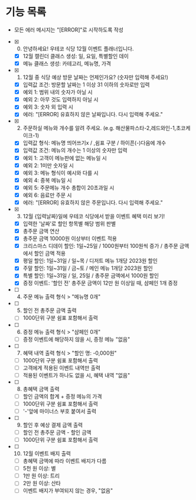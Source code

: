 # 기능 목록

- 모든 에러 메시지는 "[ERROR]"로 시작하도록 작성

- [x] 0. 안녕하세요! 우테코 식당 12월 이벤트 플래너입니다.
  - [x] 12월 캘린더 클래스 생성: 일, 요일, 특별할인 데이
  - [x] 메뉴 클래스 생성: 카테고리, 메뉴명, 가격
- [x] 1. 12월 중 식당 예상 방문 날짜는 언제인가요? (숫자만 입력해 주세요!)
  - [x] 입력값 조건: 방문할 날짜는 1 이상 31 이하의 숫자로만 입력
  - [x] 예외 1: 범위 내의 숫자가 아닐 시
  - [x] 예외 2: 아무 것도 입력하지 아닐 시
  - [x] 예외 3: 숫자 외 입력 시
  - [x] 에러: "[ERROR] 유효하지 않은 날짜입니다. 다시 입력해 주세요."
- [x] 2. 주문하실 메뉴와 개수를 알려 주세요. (e.g. 해산물파스타-2,레드와인-1,초코케이크-1)
  - [x] 입력값 형식: 메뉴명 띄어쓰기x / ,쉼표 구분 / 하이픈(-)다음에 개수
  - [x] 입력값 조건: 메뉴의 개수는 1 이상의 숫자만 입력
  - [x] 예외 1: 고객이 메뉴판에 없는 메뉴일 시
  - [x] 예외 2: 1미만 숫자일 시
  - [x] 예외 3: 메뉴 형식이 예시와 다를 시
  - [x] 예외 4: 중복 메뉴일 시
  - [x] 예외 5: 주문메뉴 개수 총합이 20초과일 시
  - [x] 예외 6: 음료만 주문 시
  - [x] 에러: "[ERROR] 유효하지 않은 주문입니다. 다시 입력해 주세요."
- [x] 3. 12월 {입력날짜}일에 우테코 식당에서 받을 이벤트 혜택 미리 보기!
  - [x] 입력한 '날짜'로 할인 항목별 해당 범위 판별
  - [x] 총주문 금액 연산
  - [x] 총주문 금액 10000원 이상부터 이벤트 적용
  - [x] 크리스마스 디데이 할인: 1일~25일 / 1000원부터 100원씩 증가 / 총주문 금액에서 할인 금액 적용
  - [x] 평일 할인: 1일~31일 / 일~목 / 디저트 메뉴 1개당 2023원 할인
  - [x] 주말 할인: 1일~31일 / 금~토 / 메인 메뉴 1개당 2023원 할인
  - [x] 특별 할인: 1일~31일 / 일, 25일 / 총주문 금액에서 1000원 할인
  - [x] 증정 이벤트: '할인 전' 총주문 금액이 12만 원 이상일 때, 샴페인 1개 증정
- [ ] 4. 주문 메뉴 출력 형식 > "메뉴명 0개"
- [ ] 5. 할인 전 총주문 금액 출력
  - [ ] 1000단위 구분 쉼표 포함해서 출력
- [ ] 6. 증정 메뉴 출력 형식 > "샴페인 0개"
  - [ ] 증정 이벤트에 해당하지 않을 시, 증정 메뉴 "없음"
- [ ] 7. 혜택 내역 출력 형식 > "할인 명: -0,000원"
  - [ ] 1000단위 구분 쉼표 포함해서 출력
  - [ ] 고객에게 적용된 이벤트 내역만 출력
  - [ ] 적용된 이벤트가 하나도 없을 시, 혜택 내역 "없음"
- [ ] 8. 총혜택 금액 출력
  - [ ] 할인 금액의 합계 + 증정 메뉴의 가격
  - [ ] 1000단위 구분 쉼표 포함해서 출력
  - [ ] '-'앞에 마이너스 부호 붙여서 출력
- [ ] 9. 할인 후 예상 결제 금액 출력
  - [ ] 할인 전 총주문 금액 - 할인 금액
  - [ ] 1000단위 구분 쉼표 포함해서 출력
- [ ] 10. 12월 이벤트 배지 출력
  - [ ] 총혜택 금액에 따라 이벤트 배지가 다름
  - [ ] 5천 원 이상: 별
  - [ ] 1만 원 이상: 트리
  - [ ] 2만 원 이상: 산타
  - [ ] 이벤트 배지가 부여되지 않는 경우, "없음"
